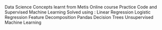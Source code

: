 Data Science Concepts learnt from Metis Online course
Practice Code and Supervised Machine Learning Solved using :
  Linear Regression
  Logistic Regression
  Feature Decomposition
  Pandas
  Decision Trees
Unsupervised Machine Learning  
